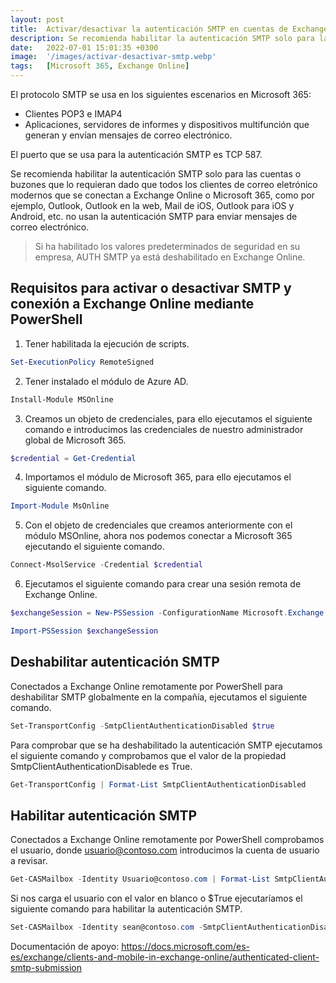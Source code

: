 ```yaml
---
layout: post
title:  Activar/desactivar la autenticación SMTP en cuentas de Exchange Online
description: Se recomienda habilitar la autenticación SMTP solo para las cuentas o buzones que lo requieran ya que es la opción menos segura.
date:   2022-07-01 15:01:35 +0300
image:  '/images/activar-desactivar-smtp.webp'
tags:   [Microsoft 365, Exchange Online]
---
```

El protocolo SMTP se usa en los siguientes escenarios en Microsoft 365:

* Clientes POP3 e IMAP4
* Aplicaciones, servidores de informes y dispositivos multifunción que generan y envían mensajes de correo electrónico.

El puerto que se usa para la autenticación SMTP es TCP 587.

Se recomienda habilitar la autenticación SMTP solo para las cuentas o buzones que lo requieran dado que todos los clientes de correo eletrónico modernos que se conectan a Exchange Online o Microsoft 365, como por ejemplo, Outlook, Outlook en la web, Mail de iOS, Outlook para iOS y Android, etc. no usan la autenticación SMTP para enviar mensajes de correo electrónico.

> Si ha habilitado los valores predeterminados de seguridad en su empresa, AUTH SMTP ya está deshabilitado en Exchange Online.

## Requisitos para activar o desactivar SMTP y conexión a Exchange Online mediante PowerShell

1. Tener habilitada la ejecución de scripts.
```powershell
Set-ExecutionPolicy RemoteSigned
```
2. Tener instalado el módulo de Azure AD.
```powershell
Install-Module MSOnline
```
3. Creamos un objeto de credenciales, para ello ejecutamos el siguiente comando e introducimos las credenciales de nuestro administrador global de Microsoft 365.
```powershell
$credential = Get-Credential
```
4. Importamos el módulo de Microsoft 365, para ello ejecutamos el siguiente comando.
```powershell
Import-Module MsOnline
```
5. Con el objeto de credenciales que creamos anteriormente con el módulo MSOnline, ahora nos podemos conectar a Microsoft 365 ejecutando el siguiente comando.
```powershell
Connect-MsolService -Credential $credential
```
6. Ejecutamos el siguiente comando para crear una sesión remota de Exchange Online.
```powershell
$exchangeSession = New-PSSession -ConfigurationName Microsoft.Exchange -ConnectionUri "https://outlook.office365.com/powershell-liveid/" -Credential $credential -Authentication "Basic" –AllowRedirection
```
```powershell
Import-PSSession $exchangeSession
```

## Deshabilitar autenticación SMTP

Conectados a Exchange Online remotamente por PowerShell para deshabilitar SMTP globalmente en la compañía, ejecutamos el siguiente comando.

```powershell
Set-TransportConfig -SmtpClientAuthenticationDisabled $true
```

Para comprobar que se ha deshabilitado la autenticación SMTP ejecutamos el siguiente comando y comprobamos que el valor de la propiedad SmtpClientAuthenticationDisablede es True.

```powershell
Get-TransportConfig | Format-List SmtpClientAuthenticationDisabled
```

## Habilitar autenticación SMTP

Conectados a Exchange Online remotamente por PowerShell comprobamos el usuario, donde usuario@contoso.com introducimos la cuenta de usuario a revisar.

```powershell
Get-CASMailbox -Identity Usuario@contoso.com | Format-List SmtpClientAuthenticationDisabled
```

Si nos carga el usuario con el valor en blanco o $True ejecutaríamos el siguiente comando para habilitar la autenticación SMTP.


```powershell
Set-CASMailbox -Identity sean@contoso.com -SmtpClientAuthenticationDisabled $false 
```


Documentación de apoyo:
https://docs.microsoft.com/es-es/exchange/clients-and-mobile-in-exchange-online/authenticated-client-smtp-submission